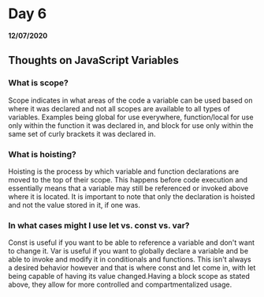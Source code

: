 # Day 6
__12/07/2020__

## Thoughts on JavaScript Variables

### What is scope?
Scope indicates in what areas of the code a variable can be used based on where it was declared and not all scopes are available to all types of variables. Examples being global for use everywhere, function/local for use only within the function it was declared in, and block for use only within the same set of curly brackets it was declared in.

### What is hoisting?
Hoisting is the process by which variable and function declarations are moved to the top of their scope. This happens before code execution and essentially means that a variable may still be referenced or invoked above where it is located. It is important to note that only the declaration is hoisted and not the value stored in it, if one was. 

### In what cases might I use let vs. const vs. var?
Const is useful if you want to be able to reference a variable and don't want to change it. Var is useful if you want to globally declare a variable and be able to invoke and modify it in conditionals and functions. This isn't always a desired behavior however and that is where const and let come in, with let being capable of having its value changed.Having a block scope as stated above, they allow for more controlled and compartmentalized usage.